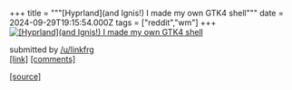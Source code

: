 +++
title = """[Hyprland](and Ignis!) I made my own GTK4 shell"""
date = 2024-09-29T19:15:54.000Z
tags = ["reddit","wm"]
+++
[![[Hyprland](and Ignis!) I made my own GTK4 shell](https://external-preview.redd.it/OWx3b3o0b29zc3JkMZJZp1ymaOTEGtJ9c2X3FBvLm8qu7ZI2B8Zz_uqmQ7-a.png?width=640&crop=smart&auto=webp&s=f051397d137b7edb98d24bba5b0fbdf77626f5e0 "[Hyprland](and Ignis!) I made my own GTK4 shell")](https://www.reddit.com/r/unixporn/comments/1fsc8to/hyprlandand_ignis_i_made_my_own_gtk4_shell/)

submitted by [/u/linkfrg](https://www.reddit.com/user/linkfrg)  
[\[link\]](https://v.redd.it/oradq5oossrd1) [\[comments\]](https://www.reddit.com/r/unixporn/comments/1fsc8to/hyprlandand_ignis_i_made_my_own_gtk4_shell/)

[[source]](https://www.reddit.com/r/unixporn/comments/1fsc8to/hyprlandand_ignis_i_made_my_own_gtk4_shell/)

